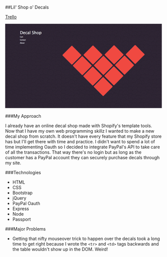 ##Lil' Shop o' Decals

[Trello](https://trello.com/b/TeRmcDrT/my-shop-o-decals)

![Wireframe_1](PSDs/web/frontPage_sm.png)

###My Approach

I already have an online decal shop made with Shopify's template tools. Now that I have my own web programming skillz I wanted to make a new decal shop from scratch. It doesn't have every feature that my Shopify store has but I'll get there with time and practice. I didn't want to spend a lot of time implementing Oauth so I decided to integrate PayPal's API to take care of all the transactions. That way there's no login but as long as the customer has a PayPal account they can securely purchase decals through my site.

###Technologies

- HTML
- CSS
- Bootstrap
- jQuery
- PayPal Oauth 
- Express
- Node
- Passport


###Major Problems
- Getting that nifty mouseover trick to happen over the decals took a long time to get right because I wrote the `<tr>` and `<td>` tags backwards and the table wouldn't show up in the DOM. Weird!